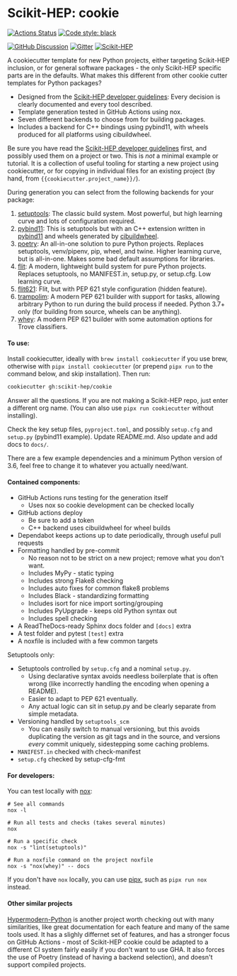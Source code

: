 # Scikit-HEP: cookie

[![Actions Status][actions-badge]][actions-link]
[![Code style: black][black-badge]][black-link]

[![GitHub Discussion][github-discussions-badge]][github-discussions-link]
[![Gitter][gitter-badge]][gitter-link]
[![Scikit-HEP][sk-badge]](https://scikit-hep.org/)

A cookiecutter template for new Python projects, either targeting Scikit-HEP
inclusion, or for general software packages - the only Scikit-HEP specific
parts are in the defaults. What makes this different from other cookie cutter
templates for Python packages?

* Designed from the [Scikit-HEP developer guidelines][]: Every decision is
  clearly documented and every tool described.
* Template generation tested in GitHub Actions using nox.
* Seven different backends to choose from for building packages.
* Includes a backend for C++ bindings using pybind11, with wheels produced for
  all platforms using cibuildwheel.

Be sure you have read the [Scikit-HEP developer guidelines][] first, and
possibly used them on a project or two. This is _not_ a minimal example
or tutorial. It is a collection of useful tooling for starting a new project
using cookiecutter, or for copying in individual files for an existing project
(by hand, from `{{cookiecutter.project_name}}/`).

During generation you can select from the following backends for your package:

1. [setuptools][]: The classic build system. Most powerful, but high learning curve
   and lots of configuration required.
2. [pybind11][]: This is setuptools but with an C++ extension written in [pybind11][]
   and wheels generated by [cibuildwheel][].
3. [poetry][]: An all-in-one solution to pure Python projects. Replaces setuptools,
   venv/pipenv, pip, wheel, and twine. Higher learning curve, but is
   all-in-one. Makes some bad default assumptions for libraries.
4. [flit][]: A modern, lightweight build system for pure Python projects. Replaces
   setuptools, no MANIFEST.in, setup.py, or setup.cfg. Low learning curve.
5. [flit621][flit]: Flit, but with PEP 621 style configuration (hidden feature).
6. [trampolim][]: A modern PEP 621 builder with support for tasks, allowing
   arbitrary Python to run during the build process if needed. Python 3.7+ only
   (for building from source, wheels can be anything).
7. [whey][]: A modern PEP 621 builder with some automation options for Trove
   classifiers.

#### To use:

Install cookiecutter, ideally with `brew install cookiecutter` if you use brew,
otherwise with `pipx install cookiecutter` (or prepend `pipx run` to the
command below, and skip installation). Then run:


```bash
cookiecutter gh:scikit-hep/cookie
```

Answer all the questions. If you are not making a Scikit-HEP repo, just enter a
different org name. (You can also use `pipx run cookiecutter` without installing).

Check the key setup files, `pyproject.toml`, and possibly `setup.cfg` and
`setup.py` (pybind11 example). Update README.md. Also update and add docs to
`docs/`.

There are a few example dependencies and a minimum Python version of 3.6,
feel free to change it to whatever you actually need/want.

#### Contained components:

* GitHub Actions runs testing for the generation itself
    - Uses nox so cookie development can be checked locally
* GitHub actions deploy
    - Be sure to add a token
    - C++ backend uses cibuildwheel for wheel builds
* Dependabot keeps actions up to date periodically, through useful pull requests
* Formatting handled by pre-commit
    - No reason not to be strict on a new project; remove what you don't want.
    - Includes MyPy - static typing
    - Includes strong Flake8 checking
    - Includes auto fixes for common flake8 problems
    - Includes Black - standardizing formatting
    - Includes isort for nice import sorting/grouping
    - Includes PyUpgrade - keeps old Python syntax out
    - Includes spell checking
* A ReadTheDocs-ready Sphinx docs folder and `[docs]` extra
* A test folder and pytest `[test]` extra
* A noxfile is included with a few common targets

Setuptools only:

* Setuptools controlled by `setup.cfg` and a nominal `setup.py`.
    - Using declarative syntax avoids needless boilerplate that is often wrong
      (like incorrectly handling the encoding when opening a README).
    - Easier to adapt to PEP 621 eventually.
    - Any actual logic can sit in setup.py and be clearly separate from simple
      metadata.
* Versioning handled by `setuptools_scm`
    - You can easily switch to manual versioning, but this avoids duplicating
      the version as git tags and in the source, and versions _every_ commit
      uniquely, sidestepping some caching problems.
* `MANIFEST.in` checked with check-manifest
* `setup.cfg` checked by setup-cfg-fmt


#### For developers:

You can test locally with [nox][]:

```console
# See all commands
nox -l

# Run all tests and checks (takes several minutes)
nox

# Run a specific check
nox -s "lint(setuptools)"

# Run a noxfile command on the project noxfile
nox -s "nox(whey)" -- docs
```

If you don't have `nox` locally, you can use [pipx][], such as `pipx run nox` instead.

#### Other similar projects

[Hypermodern-Python][hypermodern] is another project worth checking out
with many similarities, like great documentation for each feature and
many of the same tools used. It has a slighly differnet set of features,
and has a stronger focus on GitHub Actions - most of Scikit-HEP cookie
could be adapted to a different CI system fairly easily if you don't want
to use GHA. It also forces the use of Poetry (instead of having a backend
selection), and doesn't support compiled projects.

[actions-badge]:            https://github.com/scikit-hep/cookie/workflows/CI/badge.svg
[actions-link]:             https://github.com/scikit-hep/cookie/actions
[black-badge]:              https://img.shields.io/badge/code%20style-black-000000.svg
[black-link]:               https://github.com/psf/black
[conda-badge]:              https://img.shields.io/conda/vn/conda-forge/cookie
[conda-link]:               https://github.com/conda-forge/cookie-feedstock
[github-discussions-badge]: https://img.shields.io/static/v1?label=Discussions&message=Ask&color=blue&logo=github
[github-discussions-link]:  https://github.com/scikit-hep/cookie/discussions
[gitter-badge]:             https://badges.gitter.im/Scikit-HEP/community.svg
[gitter-link]:              https://gitter.im/Scikit-HEP/community?utm_source=badge&utm_medium=badge&utm_campaign=pr-badge
[sk-badge]:                 https://scikit-hep.org/assets/images/Scikit--HEP-Project-blue.svg

[Scikit-HEP developer guidelines]: https://scikit-hep.org/developer

[cibuildwheel]: https://cibuildwheel.readthedocs.io/en/stable/
[flit]:         https://flit.readthedocs.io/en/latest/
[nox]:          https://nox.thea.codes/en/stable/
[poetry]:       https://python-poetry.org
[pybind11]:     https://pybind11.readthedocs.io/en/stable/
[setuptools]:   https://setuptools.readthedocs.io/en/latest/
[trampolim]:    https://trampolim.readthedocs.io/en/latest/
[pipx]:         https://pypa.github.io/pipx/
[whey]:         https://whey.readthedocs.io/en/latest/
[hypermodern]:  https://github.com/cjolowicz/cookiecutter-hypermodern-python
